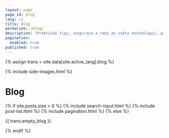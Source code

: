 ```yaml
---
layout: page
page_id: blog
lang: cs
title: Blog
permalink: /blog/
description: "Praktické tipy, inspirace a rady ze světa technologií, produktivity a osobního rozvoje – pro každého, kdo chce zlepšit své dovednosti a životní styl."
pagination:
  enabled: true
published: true
---
```

{% assign trans = site.data[site.active_lang].blog %}

{% include side-images.html %}
<h1>Blog</h1>
{% if site.posts.size > 0 %}
  {% include search-input.html %}
  {% include post-list.html %}
  {% include pagination.html %}
{% else %}
  <p>{{ trans.empty_blog }}</p>
{% endif %}